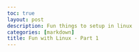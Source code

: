 ```yaml
---
toc: true
layout: post
description: Fun things to setup in linux
categories: [markdown]
title: Fun with Linux - Part 1
---
```

